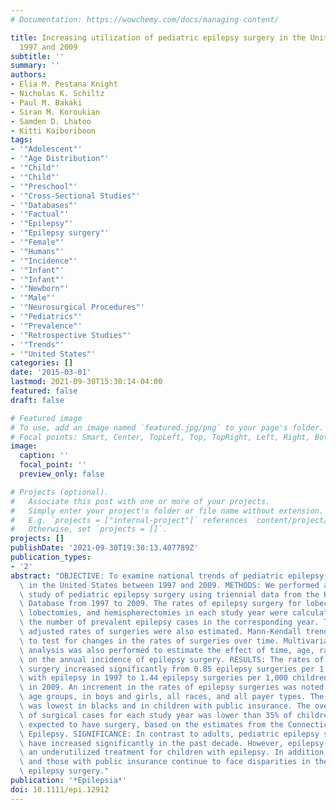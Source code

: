 ```yaml
---
# Documentation: https://wowchemy.com/docs/managing-content/

title: Increasing utilization of pediatric epilepsy surgery in the United States between
  1997 and 2009
subtitle: ''
summary: ''
authors:
- Elia M. Pestana Knight
- Nicholas K. Schiltz
- Paul M. Bakaki
- Siran M. Koroukian
- Samden D. Lhatoo
- Kitti Kaiboriboon
tags:
- '"Adolescent"'
- '"Age Distribution"'
- '"Child"'
- '"Child"'
- '"Preschool"'
- '"Cross-Sectional Studies"'
- '"Databases"'
- '"Factual"'
- '"Epilepsy"'
- '"Epilepsy surgery"'
- '"Female"'
- '"Humans"'
- '"Incidence"'
- '"Infant"'
- '"Infant"'
- '"Newborn"'
- '"Male"'
- '"Neurosurgical Procedures"'
- '"Pediatrics"'
- '"Prevalence"'
- '"Retrospective Studies"'
- '"Trends"'
- '"United States"'
categories: []
date: '2015-03-01'
lastmod: 2021-09-30T15:30:14-04:00
featured: false
draft: false

# Featured image
# To use, add an image named `featured.jpg/png` to your page's folder.
# Focal points: Smart, Center, TopLeft, Top, TopRight, Left, Right, BottomLeft, Bottom, BottomRight.
image:
  caption: ''
  focal_point: ''
  preview_only: false

# Projects (optional).
#   Associate this post with one or more of your projects.
#   Simply enter your project's folder or file name without extension.
#   E.g. `projects = ["internal-project"]` references `content/project/deep-learning/index.md`.
#   Otherwise, set `projects = []`.
projects: []
publishDate: '2021-09-30T19:30:13.407789Z'
publication_types:
- '2'
abstract: "OBJECTIVE: To examine national trends of pediatric epilepsy surgery usage\
  \ in the United States between 1997 and 2009. METHODS: We performed a serial cross-sectional\
  \ study of pediatric epilepsy surgery using triennial data from the Kids' Inpatient\
  \ Database from 1997 to 2009. The rates of epilepsy surgery for lobectomies, partial\
  \ lobectomies, and hemispherectomies in each study year were calculated based on\
  \ the number of prevalent epilepsy cases in the corresponding year. The age-race-sex\
  \ adjusted rates of surgeries were also estimated. Mann-Kendall trend test was used\
  \ to test for changes in the rates of surgeries over time. Multivariable regression\
  \ analysis was also performed to estimate the effect of time, age, race, and sex\
  \ on the annual incidence of epilepsy surgery. RESULTS: The rates of pediatric epilepsy\
  \ surgery increased significantly from 0.85 epilepsy surgeries per 1,000 children\
  \ with epilepsy in 1997 to 1.44 epilepsy surgeries per 1,000 children with epilepsy\
  \ in 2009. An increment in the rates of epilepsy surgeries was noted across all\
  \ age groups, in boys and girls, all races, and all payer types. The rate of increase\
  \ was lowest in blacks and in children with public insurance. The overall number\
  \ of surgical cases for each study year was lower than 35% of children who were\
  \ expected to have surgery, based on the estimates from the Connecticut Study of\
  \ Epilepsy. SIGNIFICANCE: In contrast to adults, pediatric epilepsy surgery numbers\
  \ have increased significantly in the past decade. However, epilepsy surgery remains\
  \ an underutilized treatment for children with epilepsy. In addition, black children\
  \ and those with public insurance continue to face disparities in the receipt of\
  \ epilepsy surgery."
publication: '*Epilepsia*'
doi: 10.1111/epi.12912
---
```

